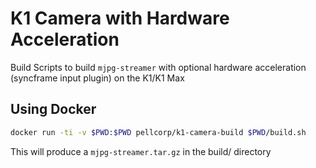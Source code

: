 # K1 Camera with Hardware Acceleration

Build Scripts to build `mjpg-streamer` with optional hardware acceleration (syncframe input plugin) on the K1/K1 Max

## Using Docker

```bash
docker run -ti -v $PWD:$PWD pellcorp/k1-camera-build $PWD/build.sh
```

This will produce a `mjpg-streamer.tar.gz` in the build/ directory

